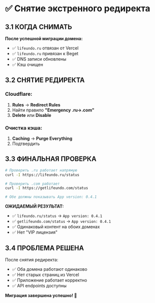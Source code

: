 # ✅ Снятие экстренного редиректа

## **3.1 КОГДА СНИМАТЬ**

**После успешной миграции домена:**
- ✅ `lifeundo.ru` отвязан от Vercel
- ✅ `lifeundo.ru` привязан к Beget
- ✅ DNS записи обновлены
- ✅ Кэш очищен

## **3.2 СНЯТИЕ РЕДИРЕКТА**

### **Cloudflare:**
1. **Rules** → **Redirect Rules**
2. Найти правило **"Emergency .ru→.com"**
3. **Delete** или **Disable**

### **Очистка кэша:**
1. **Caching** → **Purge Everything**
2. Подтвердить

## **3.3 ФИНАЛЬНАЯ ПРОВЕРКА**

```bash
# Проверить .ru работает напрямую
curl -I https://lifeundo.ru/status

# Проверить .com работает
curl -I https://getlifeundo.com/status

# Обе должны показывать App version: 0.4.1
```

**ОЖИДАЕМЫЙ РЕЗУЛЬТАТ:**
- ✅ `lifeundo.ru/status` → `App version: 0.4.1`
- ✅ `getlifeundo.com/status` → `App version: 0.4.1`
- ✅ Одинаковый контент на обоих доменах
- ✅ Нет "VIP лицензия"

## **3.4 ПРОБЛЕМА РЕШЕНА**

После снятия редиректа:
- ✅ Оба домена работают одинаково
- ✅ Нет старых страниц из Vercel
- ✅ Приложение работает корректно
- ✅ API endpoints доступны

**Миграция завершена успешно! 🎉**


